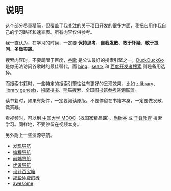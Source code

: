 # 说明

这个部分尽量精简，但覆盖了我关注的关于项目开发的很多方面，我把它用作我自己的学习路径和速查表。所有内容仅供参考。

我一直认为，在学习的时候，一定要 **保持思考**、**自我发散**、**敢于怀疑**、**敢于提问**、**多做实践**。

搜索内容时，不要局限于百度，[谷歌](https://www.google.com/) 是公认最好的搜索引擎之一，[DuckDuckGo](https://duckduckgo.com/) 是你无法访问谷歌时的最佳替代，而 [bing](https://www.bing.com/)、[searx](https://searx.space/) 和 [百度开发者搜索](https://kaifa.baidu.com/) 则是备用选择。

而搜索书籍时，一些特定的搜索引擎往往有更好的呈现效果，比如 [z library](https://zh.z-lib.org/)、[library genesis](https://libgen.rs/)、[鸠摩搜书](https://www.jiumodiary.com/)、[熊猫搜索](https://xmsoushu.com/)、[全国图书馆参考咨询联盟](http://www.ucdrs.superlib.net/)。

读书籍时，如果有条件，一定要阅读原版。不要停留在书籍本身，一定要做发散、做实践。

看视频时，可以到 [中国大学 MOOC](https://www.icourse163.org/)（找国家精品课）、[尚硅谷](https://space.bilibili.com/302417610) 或 [千锋教育](https://space.bilibili.com/146668655) 搜索学习。同样地，不要停留在视频本身。

另外附上一些资源导航。

- [发现导航](https://www.nav3.cn/)
- [编程导航](https://www.code-nav.cn/)
- [前端导航](http://nav.poetries.top/)
- [优设导航](https://hao.uisdc.com/)
- [设计百宝箱](http://www.shejibox.cn/)
- [那些免费的砖](https://www.thosefree.com/)
- [awesome](https://github.com/sindresorhus/awesome)

